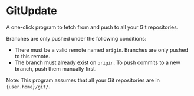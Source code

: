 # GitUpdate
A one-click program to fetch from and push to all your Git repositories.

Branches are only pushed under the following conditions:
- There must be a valid remote named `origin`. Branches are only pushed to this remote.
- The branch must already exist on `origin`. To push commits to a new branch, push them manually first.

Note: This program assumes that all your Git repositories are in `{user.home}/git/`.
